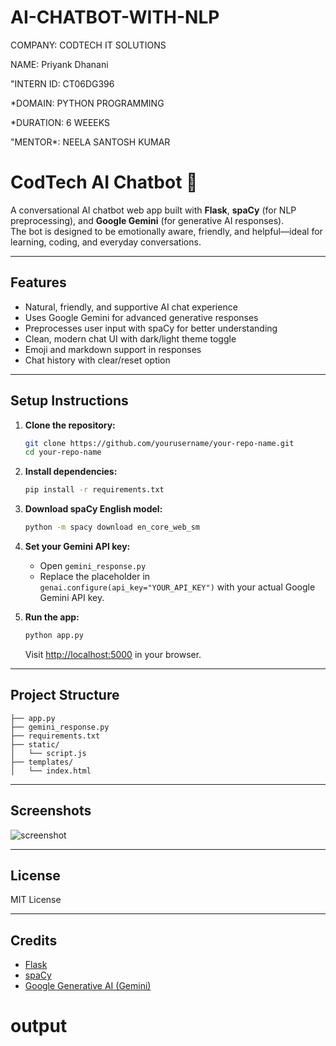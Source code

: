 # AI-CHATBOT-WITH-NLP

COMPANY: CODTECH IT SOLUTIONS

NAME: Priyank Dhanani

"INTERN ID: CT06DG396

*DOMAIN: PYTHON PROGRAMMING

*DURATION: 6 WEEEKS

"MENTOR*: NEELA SANTOSH KUMAR


# CodTech AI Chatbot 🤖

A conversational AI chatbot web app built with **Flask**, **spaCy** (for NLP preprocessing), and **Google Gemini** (for generative AI responses).  
The bot is designed to be emotionally aware, friendly, and helpful—ideal for learning, coding, and everyday conversations.

---

## Features

- Natural, friendly, and supportive AI chat experience
- Uses Google Gemini for advanced generative responses
- Preprocesses user input with spaCy for better understanding
- Clean, modern chat UI with dark/light theme toggle
- Emoji and markdown support in responses
- Chat history with clear/reset option

---

## Setup Instructions

1. **Clone the repository:**
   ```bash
   git clone https://github.com/yourusername/your-repo-name.git
   cd your-repo-name
   ```

2. **Install dependencies:**
   ```bash
   pip install -r requirements.txt
   ```

3. **Download spaCy English model:**
   ```bash
   python -m spacy download en_core_web_sm
   ```

4. **Set your Gemini API key:**
   - Open `gemini_response.py`
   - Replace the placeholder in `genai.configure(api_key="YOUR_API_KEY")` with your actual Google Gemini API key.

5. **Run the app:**
   ```bash
   python app.py
   ```
   Visit [http://localhost:5000](http://localhost:5000) in your browser.

---

## Project Structure

```
├── app.py
├── gemini_response.py
├── requirements.txt
├── static/
│   └── script.js
├── templates/
│   └── index.html
```

---

## Screenshots

![screenshot](screenshot.png) <!-- Add your screenshot here if available -->

---

## License

MIT License

---

## Credits

- [Flask](https://flask.palletsprojects.com/)
- [spaCy](https://spacy.io/)
- [Google Generative AI (Gemini)](https://ai.google.dev/)

# output
